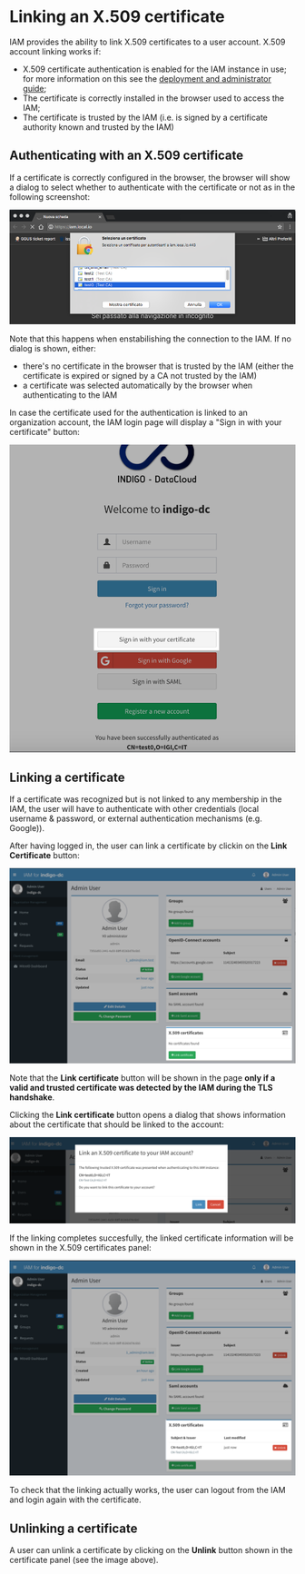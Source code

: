 # Linking an X.509 certificate

IAM provides the ability to link X.509 certificates to a user account. X.509
account linking works if:

- X.509 certificate authentication is enabled for the IAM instance in use; for
  more information on this see the [deployment and administrator
  guide](../admin-guide);
- The certificate is correctly installed in the browser used to access the IAM;
- The certificate is trusted by the IAM (i.e. is signed by a certificate
  authority known and trusted by the IAM)

## Authenticating with an X.509 certificate 

If a certificate is correctly configured in the browser, the browser will show
a dialog to select whether to authenticate with the certificate or not as in the
following screenshot: 

![INDIGO IAM Registration button](images/account-link-x509-1.png)

Note that this happens when enstabilishing the connection to the IAM. If no
dialog is shown, either:

- there's no certificate in the browser that is trusted by the IAM (either the
  certificate is expired or signed by a CA not trusted by the IAM)
- a certificate was selected automatically by the browser when authenticating
  to the IAM

In case the certificate used for the authentication is linked to an
organization account, the IAM login page will display a "Sign in with your
certificate" button:

![Login page with cert recognized](images/account-link-x509-5.png)

## Linking a certificate

If a certificate was recognized but is not linked to any membership in the IAM,
the user will have to authenticate with other credentials (local username &
password, or external authentication mechanisms (e.g. Google)).

After having logged in, the user can link a certificate by clickin on the
__Link Certificate__ button:

![INDIGO IAM Registration button](images/account-link-x509-2.png)

Note that the __Link certificate__ button will be shown in the page __only if a
valid and trusted certificate was detected by the IAM during the TLS handshake__.

Clicking the __Link certificate__ button opens a dialog that shows information
about the certificate that should be linked to the account: 

![INDIGO IAM Registration button](images/account-link-x509-3.png)

If the linking completes succesfully, the linked certificate information will
be shown in the X.509 certificates panel:

![INDIGO IAM Registration button](images/account-link-x509-4.png)

To check that the linking actually works, the user can logout from the IAM and
login again with the certificate.

## Unlinking a certificate

A user can unlink a certificate by clicking on the __Unlink__ button shown in
the certificate panel (see the image above).

